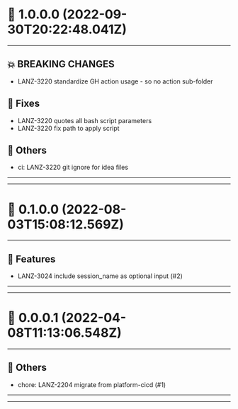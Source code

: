 # :confetti_ball: 1.0.0.0 (2022-09-30T20:22:48.041Z)
- - -
## :boom: BREAKING CHANGES
* LANZ-3220 standardize GH action usage - so no action sub-folder
## :bug: Fixes
* LANZ-3220 quotes all bash script parameters
* LANZ-3220 fix path to apply script
## :newspaper: Others
* ci: LANZ-3220 git ignore for idea files
- - -
- - -
# :confetti_ball: 0.1.0.0 (2022-08-03T15:08:12.569Z)
- - -
## :hammer: Features
* LANZ-3024 include session_name as optional input (#2)
- - -
- - -
# :confetti_ball: 0.0.0.1 (2022-04-08T11:13:06.548Z)
- - -
## :newspaper: Others
* chore: LANZ-2204 migrate from platform-cicd (#1)
- - -
- - -
